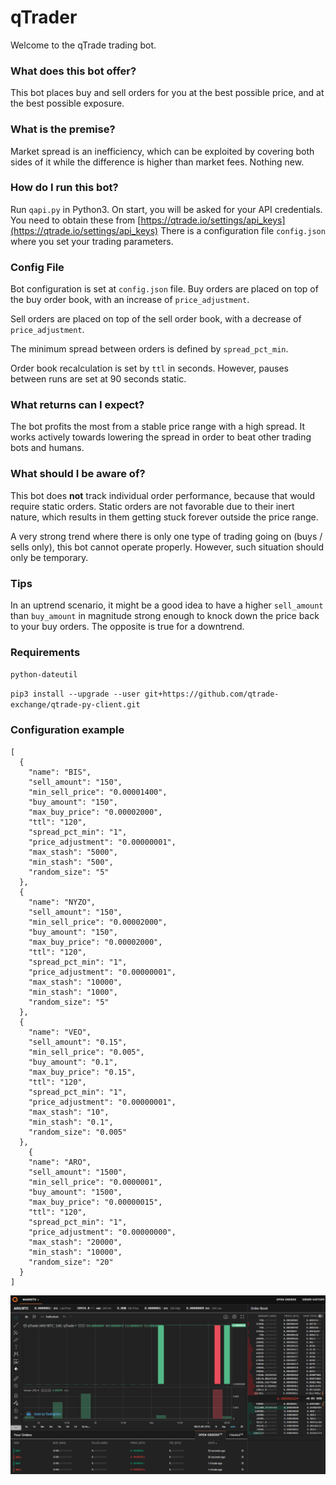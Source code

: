 # qTrader
Welcome to the qTrade trading bot.

### What does this bot offer?
This bot places buy and sell orders for you at the best possible price, and at the best possible exposure.

### What is the premise?
Market spread is an inefficiency, which can be exploited by covering both sides of it while the difference is higher than market fees. Nothing new.

### How do I run this bot?
Run `qapi.py` in Python3. On start, you will be asked for your API credentials. You need to obtain these from [https://qtrade.io/settings/api_keys](https://qtrade.io/settings/api_keys)
There is a configuration file `config.json` where you set your trading parameters.

### Config File
Bot configuration is set at `config.json` file.
Buy orders are placed on top of the buy order book, with an increase of `price_adjustment`.

Sell orders are placed on top of the sell order book, with a decrease of `price_adjustment`.

The minimum spread between orders is defined by `spread_pct_min`.

Order book recalculation is set by `ttl` in seconds. However, pauses between runs are set at 90 seconds static.

### What returns can I expect?

The bot profits the most from a stable price range with a high spread. It works actively towards lowering the spread in order to beat other trading bots and humans.

### What should I be aware of?

This bot does **not** track individual order performance, because that would require static orders. Static orders are not favorable due to their inert nature, which results in them getting stuck forever outside the price range.

A very strong trend where there is only one type of trading going on (buys / sells only), this bot cannot operate properly. However, such situation should only be temporary.

### Tips

In an uptrend scenario, it might be a good idea to have a higher `sell_amount` than `buy_amount` in magnitude strong enough to knock down the price back to your buy orders.
The opposite is true for a downtrend.

### Requirements
`python-dateutil`

`pip3 install --upgrade --user git+https://github.com/qtrade-exchange/qtrade-py-client.git`

### Configuration example
```
[
  {
    "name": "BIS",
    "sell_amount": "150",
    "min_sell_price": "0.00001400",
    "buy_amount": "150",
    "max_buy_price": "0.00002000",
    "ttl": "120",
    "spread_pct_min": "1",
    "price_adjustment": "0.00000001",
    "max_stash": "5000",
    "min_stash": "500",
    "random_size": "5"
  },
  {
    "name": "NYZO",
    "sell_amount": "150",
    "min_sell_price": "0.00002000",
    "buy_amount": "150",
    "max_buy_price": "0.00002000",
    "ttl": "120",
    "spread_pct_min": "1",
    "price_adjustment": "0.00000001",
    "max_stash": "10000",
    "min_stash": "1000",
    "random_size": "5"
  },
  {
    "name": "VEO",
    "sell_amount": "0.15",
    "min_sell_price": "0.005",
    "buy_amount": "0.1",
    "max_buy_price": "0.15",
    "ttl": "120",
    "spread_pct_min": "1",
    "price_adjustment": "0.00000001",
    "max_stash": "10",
    "min_stash": "0.1",
    "random_size": "0.005"
  },
    {
    "name": "ARO",
    "sell_amount": "1500",
    "min_sell_price": "0.0000001",
    "buy_amount": "1500",
    "max_buy_price": "0.00000015",
    "ttl": "120",
    "spread_pct_min": "1",
    "price_adjustment": "0.00000000",
    "max_stash": "20000",
    "min_stash": "10000",
    "random_size": "20"
  }
]
```
![alt text](thumb.png "Thumbnail")